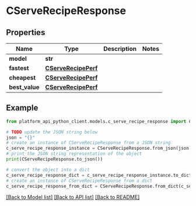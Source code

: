 # CServeRecipeResponse


## Properties

Name | Type | Description | Notes
------------ | ------------- | ------------- | -------------
**model** | **str** |  | 
**fastest** | [**CServeRecipePerf**](CServeRecipePerf.md) |  | 
**cheapest** | [**CServeRecipePerf**](CServeRecipePerf.md) |  | 
**best_value** | [**CServeRecipePerf**](CServeRecipePerf.md) |  | 

## Example

```python
from platform_api_python_client.models.c_serve_recipe_response import CServeRecipeResponse

# TODO update the JSON string below
json = "{}"
# create an instance of CServeRecipeResponse from a JSON string
c_serve_recipe_response_instance = CServeRecipeResponse.from_json(json)
# print the JSON string representation of the object
print(CServeRecipeResponse.to_json())

# convert the object into a dict
c_serve_recipe_response_dict = c_serve_recipe_response_instance.to_dict()
# create an instance of CServeRecipeResponse from a dict
c_serve_recipe_response_from_dict = CServeRecipeResponse.from_dict(c_serve_recipe_response_dict)
```
[[Back to Model list]](../README.md#documentation-for-models) [[Back to API list]](../README.md#documentation-for-api-endpoints) [[Back to README]](../README.md)


